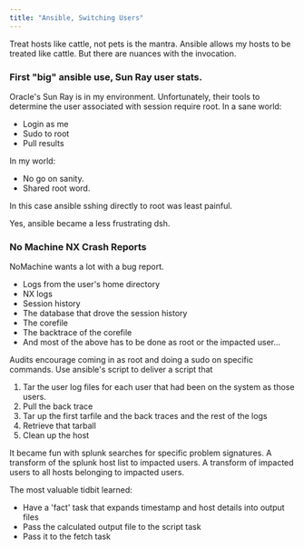 ```yaml
---
title: "Ansible, Switching Users"
---
```

Treat hosts like cattle, not pets is the mantra.
Ansible allows my hosts to be treated like cattle.
But there are nuances with the invocation.

### First "big" ansible use, Sun Ray user stats.
Oracle's Sun Ray is in my environment.
Unfortunately, their tools to determine the user associated with session require root.
In a sane world:
* Login as me
* Sudo to root
* Pull results

In my world:
* No go on sanity.
* Shared root word.

In this case ansible sshing directly to root was least painful.

Yes, ansible became a less frustrating dsh.

### No Machine NX Crash Reports
NoMachine wants a lot with a bug report.
* Logs from the user's home directory
* NX logs
* Session history
* The database that drove the session history
* The corefile
* The backtrace of the corefile
* And most of the above has to be done as root or the impacted user...

Audits encourage coming in as root and doing a sudo on specific commands.
Use ansible's script to deliver a script that
1. Tar the user log files for each user that had been on the system as those users.
1. Pull the back trace
1. Tar up the first tarfile and the back traces and the rest of the logs
1. Retrieve that tarball
1. Clean up the host

It became fun with splunk searches for specific problem signatures.
A transform of the splunk host list to impacted users.
A transform of impacted users to all hosts belonging to impacted users.

The most valuable tidbit learned:
* Have a 'fact' task that expands timestamp and host details into output files
* Pass the calculated output file to the script task
* Pass it to the fetch task

